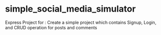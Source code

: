 # simple_social_media_simulator
Express Project for : Create a simple project which contains Signup, Login, and CRUD operation for posts and comments
